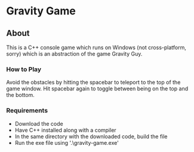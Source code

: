 # Gravity Game

## About
This is a C++ console game which runs on Windows (not cross-platform, sorry) which is an abstraction of the game Gravity Guy. 

### How to Play
Avoid the obstacles by hitting the spacebar to teleport to the top of the game window. Hit spacebar again to toggle between being on the top and the bottom. 

### Requirements
- Download the code
- Have C++ installed along with a compiler
- In the same directory with the downloaded code, build the file 
- Run the exe file using '.\gravity-game.exe'